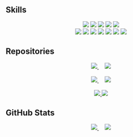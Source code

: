 ## Skills
<div align=center>
  <div>
    <img src="https://img.shields.io/badge/Java-007396?style=for-the-badge&logo=openjdk&logoColor=white">
    <img src="https://img.shields.io/badge/spring-6DB33F?style=for-the-badge&logo=spring&logoColor=white">
    <img src="https://img.shields.io/badge/spring boot-6DB33F?style=for-the-badge&logo=spring-boot&logoColor=white">
    <img src="https://img.shields.io/badge/Hibernate-59666C?style=for-the-badge&logo=hibernate&logoColor=white">
    <img src="https://img.shields.io/badge/Mysql-4479A1?style=for-the-badge&logo=mysql&logoColor=white">
  </div>
  <div>
    <img src="https://img.shields.io/badge/GitHub Actions-2088FF?style=for-the-badge&logo=github-actions&logoColor=white">
    <img src="https://img.shields.io/badge/AWS EC2-FF9900?style=for-the-badge&logo=amazon-ec2&logoColor=white">
    <img src="https://img.shields.io/badge/AWS S3-569A31?style=for-the-badge&logo=amazon-s3&logoColor=white">
    <img src="https://img.shields.io/badge/Pinpoint-03C75A?style=for-the-badge&logo=naver&logoColor=white">
    <img src="https://img.shields.io/badge/JMeter-D22128?style=for-the-badge&logo=apache-jmeter&logoColor=white">
    <img src="https://img.shields.io/badge/IntelliJ-000000?style=for-the-badge&logo=intellij-idea&logoColor=white">
    <img src="https://img.shields.io/badge/postman-FF6C37?style=for-the-badge&logo=postman&logoColor=white">
  </div>
</div>

## Repositories
<div align=center>
  <div>
    <a href="https://github.com/s-jje/github-readme-stats">
      <img src="https://github-readme-stats.vercel.app/api/pin/?username=s-jje&repo=waiting-catch&theme=ayu-mirage" margin="10px 10px 10px 10px" />
    </a>
    &nbsp;&nbsp;&nbsp;
    <a href="https://github.com/s-jje/github-readme-stats">
      <img src="https://github-readme-stats.vercel.app/api/pin/?username=s-jje&repo=PS&theme=ayu-mirage" />
    </a>
  </div>
  <br>
  <div>
    <a href="https://github.com/s-jje/github-readme-stats">
      <img src="https://github-readme-stats.vercel.app/api/pin/?username=s-jje&repo=matching-system&theme=ayu-mirage" />
    </a>
    &nbsp;&nbsp;&nbsp;
    <a href="https://github.com/s-jje/github-readme-stats">
      <img src="https://github-readme-stats.vercel.app/api/pin/?username=s-jje&repo=simple-blog&theme=ayu-mirage" />
    </a>
  </div>
  <br>
  <div>
    <a href="https://github.com/s-jje/github-readme-stats">
      <img src="https://github-readme-stats.vercel.app/api/pin/?username=s-jje&repo=i5-bank-management-system&theme=ayu-mirage" />
    </a>
    <a href="https://github.com/s-jje/github-readme-stats">
      <img src="https://github-readme-stats.vercel.app/api/pin/?username=s-jje&repo=i5-memo&theme=ayu-mirage" />
    </a>
  </div>
</div>

## GitHub Stats
<div align=center>
  <div>
    <a href="https://github.com/s-jje/github-readme-stats">
      <img src="https://github-readme-stats.vercel.app/api?username=s-jje&show_icons=true&theme=ayu-mirage&repo=github-readme-stats" />
    </a>
    &nbsp;&nbsp;&nbsp;
    <a>
      <img src="https://github-readme-stats.vercel.app/api/top-langs/?username=s-jje&theme=ayu-mirage&langs_count=10&layout=compact" />
    </a>
  </div>
</div>
